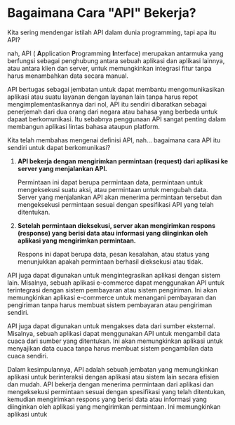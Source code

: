 # Bagaimana Cara "API" Bekerja?

Kita sering mendengar istilah API dalam dunia programming, tapi apa itu API?

nah, API ( **A**pplication **P**rogramming **I**nterface) merupakan antarmuka yang berfungsi sebagai penghubung antara sebuah aplikasi dan aplikasi lainnya, atau antara klien dan server, untuk memungkinkan integrasi fitur tanpa harus menambahkan data secara manual.

API bertugas sebagai jembatan untuk dapat membantu mengomunikasikan aplikasi atau suatu layanan dengan layanan lain tanpa harus repot mengimplementasikannya dari nol, API itu sendiri dibaratkan sebagai penerjemah dari dua orang dari negara atau bahasa yang berbeda untuk dapaat berkomunikasi. Itu sebabnya penggunaan API sangat penting dalam membangun aplikasi lintas bahasa ataupun platform.

Kita telah membahas mengenai definisi API, nah... bagaimana cara API itu sendiri untuk dapat berkomunikasi?

1. **API bekerja dengan mengirimkan permintaan (request) dari aplikasi ke server yang menjalankan API.**
    
    Permintaan ini dapat berupa permintaan data, permintaan untuk mengeksekusi suatu aksi, atau permintaan untuk mengubah data. Server yang menjalankan API akan menerima permintaan tersebut dan mengeksekusi permintaan sesuai dengan spesifikasi API yang telah ditentukan.
    
2. **Setelah permintaan dieksekusi, server akan mengirimkan respons (response) yang berisi data atau informasi yang diinginkan oleh aplikasi yang mengirimkan permintaan.**
    
    Respons ini dapat berupa data, pesan kesalahan, atau status yang menunjukkan apakah permintaan berhasil dieksekusi atau tidak.
    

API juga dapat digunakan untuk mengintegrasikan aplikasi dengan sistem lain. Misalnya, sebuah aplikasi e-commerce dapat menggunakan API untuk terintegrasi dengan sistem pembayaran atau sistem pengiriman. Ini akan memungkinkan aplikasi e-commerce untuk menangani pembayaran dan pengiriman tanpa harus membuat sistem pembayaran atau pengiriman sendiri.

API juga dapat digunakan untuk mengakses data dari sumber eksternal. Misalnya, sebuah aplikasi dapat menggunakan API untuk mengambil data cuaca dari sumber yang ditentukan. Ini akan memungkinkan aplikasi untuk menyajikan data cuaca tanpa harus membuat sistem pengambilan data cuaca sendiri.

Dalam kesimpulannya, API adalah sebuah jembatan yang memungkinkan aplikasi untuk berinteraksi dengan aplikasi atau sistem lain secara efisien dan mudah. API bekerja dengan menerima permintaan dari aplikasi dan mengeksekusi permintaan sesuai dengan spesifikasi yang telah ditentukan, kemudian mengirimkan respons yang berisi data atau informasi yang diinginkan oleh aplikasi yang mengirimkan permintaan. Ini memungkinkan aplikasi untuk